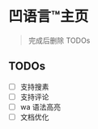 # 凹语言™主页

> 完成后删除 TODOs

## TODOs
 - [ ] 支持搜素
 - [ ] 支持评论
 - [ ] wa 语法高亮
 - [ ] 文档优化 

<!-- # 凹语言™主页

凹语言™（凹读音“Wa”）主页：https://wa-lang.org

## Playground 在线预览

[https://wa-lang.org/playground](https://wa-lang.org/playground)

![[![](https://wa-lang.org/smalltalk/images/st0011-01.png)](https://wa-lang.org/playground)](/docs/public/playground.gif)

## 微信群

![微信群二维码](/docs/public//wechatgroup.jpg) -->
